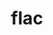 ---
title: "flac"
layout: cache
categories: [package, develop]
meta: {"versions": ["1.3.3", "1.4.2"], "compilers": ["gcc@=11.3.0", "gcc@=7.3.1"], "oss": ["amzn2", "ubuntu22.04"], "platforms": ["linux"], "targets": ["ivybridge", "x86_64_v3"], "stacks": ["ml-linux-x86_64-cpu", "ml-linux-x86_64-cuda", "root"], "num_specs": 4, "num_specs_by_stack": {"root": 4, "ml-linux-x86_64-cuda": 2, "ml-linux-x86_64-cpu": 2}}
spec_details: [{"hash": "hliwu4run3xwwvdok4643ukqstvfwfer", "compiler": "gcc@=7.3.1", "versions": ["1.4.2"], "os": "amzn2", "platform": "linux", "target": "ivybridge", "variants": ["build_system=autotools"], "stacks": ["root"], "size": "-", "tarball": "https://binaries.spack.io/develop/build_cache/linux-amzn2-ivybridge/gcc-7.3.1/flac-1.4.2/linux-amzn2-ivybridge-gcc-7.3.1-flac-1.4.2-hliwu4run3xwwvdok4643ukqstvfwfer.spack"}, {"hash": "bs4zacazpyxkppebdddhriuqmqjoeu74", "compiler": "gcc@=7.3.1", "versions": ["1.3.3"], "os": "amzn2", "platform": "linux", "target": "x86_64_v3", "variants": [], "stacks": ["root"], "size": "-", "tarball": "https://binaries.spack.io/develop/build_cache/linux-amzn2-x86_64_v3/gcc-7.3.1/flac-1.3.3/linux-amzn2-x86_64_v3-gcc-7.3.1-flac-1.3.3-bs4zacazpyxkppebdddhriuqmqjoeu74.spack"}, {"hash": "idxactoiv3i65zwgi6tr3p5trkcznnh7", "compiler": "gcc@=7.3.1", "versions": ["1.4.2"], "os": "amzn2", "platform": "linux", "target": "x86_64_v3", "variants": ["build_system=autotools"], "stacks": ["ml-linux-x86_64-cuda", "root", "ml-linux-x86_64-cpu"], "size": "-", "tarball": "https://binaries.spack.io/develop/build_cache/linux-amzn2-x86_64_v3/gcc-7.3.1/flac-1.4.2/linux-amzn2-x86_64_v3-gcc-7.3.1-flac-1.4.2-idxactoiv3i65zwgi6tr3p5trkcznnh7.spack"}, {"hash": "kxk3xdhjcaatalg6upj3hlqgefrmjidm", "compiler": "gcc@=11.3.0", "versions": ["1.4.2"], "os": "ubuntu22.04", "platform": "linux", "target": "x86_64_v3", "variants": ["build_system=autotools"], "stacks": ["ml-linux-x86_64-cuda", "root", "ml-linux-x86_64-cpu"], "size": "-", "tarball": "https://binaries.spack.io/develop/build_cache/linux-ubuntu22.04-x86_64_v3/gcc-11.3.0/flac-1.4.2/linux-ubuntu22.04-x86_64_v3-gcc-11.3.0-flac-1.4.2-kxk3xdhjcaatalg6upj3hlqgefrmjidm.spack"}]
---